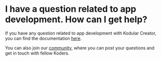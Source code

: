 # I have a question related to app development. How can I get help?

If you have any question related to app development with Kodular Creator, you can
find the documentation [here](../../index.md).

You can also join our [community](https://community.kodular.io/), where you can post
your questions and get in touch with fellow Koders.
